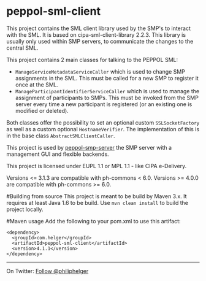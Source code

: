 # peppol-sml-client
This project contains the SML client library used by the SMP's to interact with the SML.
It is based on cipa-sml-client-library 2.2.3.
This library is usually only used within SMP servers, to communicate the changes to the central SML.

This project contains 2 main classes for talking to the PEPPOL SML:
  * `ManageServiceMetadataServiceCaller` which is used to change SMP assignments in the SML. This must be called for a new SMP to register it once at the SML.
  * `ManageParticipantIdentifierServiceCaller` which is used to manage the assignment of participants to SMPs. This must be invoked from the SMP server every time a new participant is registered (or an existing one is modified or deleted).
  
Both classes offer the possibility to set an optional custom `SSLSocketFactory` as well as a custom optional `HostnameVerifier`. The implementation of this is in the base class `AbstractSMLClientCaller`.

This project is used by [peppol-smp-server](https://github.com/phax/peppol-smp-server/) the SMP server with a management GUI and flexible backends.

This project is licensed under EUPL 1.1 or MPL 1.1 - like CIPA e-Delivery.

Versions <= 3.1.3 are compatible with ph-commons < 6.0.
Versions >= 4.0.0 are compatible with ph-commons >= 6.0.

#Building from source
This project is meant to be build by Maven 3.x.
It requires at least Java 1.6 to be build.
Use `mvn clean install` to build the project locally.

#Maven usage
Add the following to your pom.xml to use this artifact:
```
<dependency>
  <groupId>com.helger</groupId>
  <artifactId>peppol-sml-client</artifactId>
  <version>4.1.1</version>
</dependency>
```

---

On Twitter: <a href="https://twitter.com/philiphelger">Follow @philiphelger</a>
